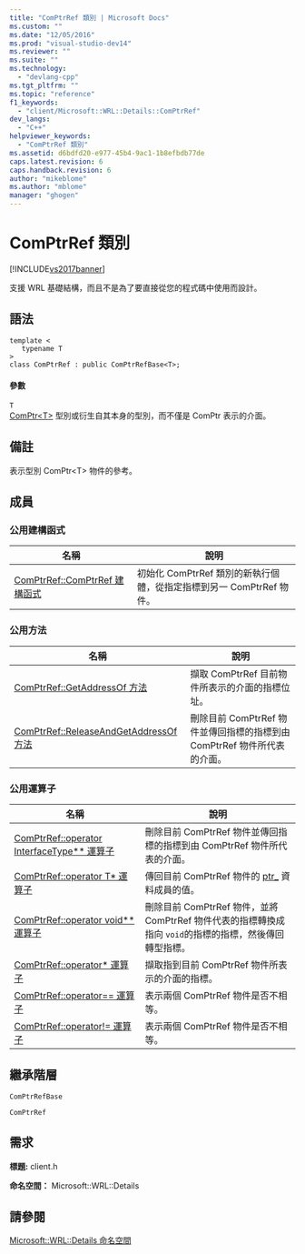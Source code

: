 ```yaml
---
title: "ComPtrRef 類別 | Microsoft Docs"
ms.custom: ""
ms.date: "12/05/2016"
ms.prod: "visual-studio-dev14"
ms.reviewer: ""
ms.suite: ""
ms.technology: 
  - "devlang-cpp"
ms.tgt_pltfrm: ""
ms.topic: "reference"
f1_keywords: 
  - "client/Microsoft::WRL::Details::ComPtrRef"
dev_langs: 
  - "C++"
helpviewer_keywords: 
  - "ComPtrRef 類別"
ms.assetid: d6bdfd20-e977-45b4-9ac1-1b8efbdb77de
caps.latest.revision: 6
caps.handback.revision: 6
author: "mikeblome"
ms.author: "mblome"
manager: "ghogen"
---
```

# ComPtrRef 類別
[!INCLUDE[vs2017banner](../assembler/inline/includes/vs2017banner.md)]

支援 WRL 基礎結構，而且不是為了要直接從您的程式碼中使用而設計。  
  
## 語法  
  
```  
template <  
   typename T  
>  
class ComPtrRef : public ComPtrRefBase<T>;  
```  
  
#### 參數  
 `T`  
 [ComPtr\<T\>](../windows/comptr-class.md) 型別或衍生自其本身的型別，而不僅是 ComPtr 表示的介面。  
  
## 備註  
 表示型別 ComPtr\<T\> 物件的參考。  
  
## 成員  
  
### 公用建構函式  
  
|名稱|說明|  
|--------|--------|  
|[ComPtrRef::ComPtrRef 建構函式](../windows/comptrref-comptrref-constructor.md)|初始化 ComPtrRef 類別的新執行個體，從指定指標到另一 ComPtrRef 物件。|  
  
### 公用方法  
  
|名稱|說明|  
|--------|--------|  
|[ComPtrRef::GetAddressOf 方法](../windows/comptrref-getaddressof-method.md)|擷取 ComPtrRef 目前物件所表示的介面的指標位址。|  
|[ComPtrRef::ReleaseAndGetAddressOf 方法](../windows/comptrref-releaseandgetaddressof-method.md)|刪除目前 ComPtrRef 物件並傳回指標的指標到由 ComPtrRef 物件所代表的介面。|  
  
### 公用運算子  
  
|名稱|說明|  
|--------|--------|  
|[ComPtrRef::operator InterfaceType\*\* 運算子](../windows/comptrref-operator-interfacetype-star-star-operator.md)|刪除目前 ComPtrRef 物件並傳回指標的指標到由 ComPtrRef 物件所代表的介面。|  
|[ComPtrRef::operator T\* 運算子](../windows/comptrref-operator-t-star-operator.md)|傳回目前 ComPtrRef 物件的 [ptr\_](../windows/comptrrefbase-ptr-data-member.md) 資料成員的值。|  
|[ComPtrRef::operator void\*\* 運算子](../windows/comptrref-operator-void-star-star-operator.md)|刪除目前 ComPtrRef 物件，並將 ComPtrRef 物件代表的指標轉換成指向 `void`的指標的指標，然後傳回轉型指標。|  
|[ComPtrRef::operator\* 運算子](../windows/comptrref-operator-star-operator.md)|擷取指到目前 ComPtrRef 物件所表示的介面的指標。|  
|[ComPtrRef::operator\=\= 運算子](../windows/comptrref-operator-equality-operator.md)|表示兩個 ComPtrRef 物件是否不相等。|  
|[ComPtrRef::operator\!\= 運算子](../windows/comptrref-operator-inequality-operator.md)|表示兩個 ComPtrRef 物件是否不相等。|  
  
## 繼承階層  
 `ComPtrRefBase`  
  
 `ComPtrRef`  
  
## 需求  
 **標題:** client.h  
  
 **命名空間：** Microsoft::WRL::Details  
  
## 請參閱  
 [Microsoft::WRL::Details 命名空間](../windows/microsoft-wrl-details-namespace.md)